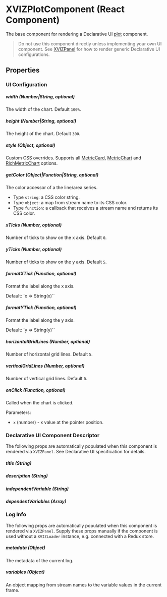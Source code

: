 # XVIZPlotComponent (React Component)

The base component for rendering a Declarative UI
[plot](https://github.com/uber/xviz/blob/master/docs/declarative-ui/components.md#Plot) component.

> Do not use this component directly unless implementing your own UI component. See
> [XVIZPanel](/docs/api-reference/xviz-panel) for how to render generic Declarative UI
> configurations.

## Properties

### UI Configuration

##### width (Number|String, optional)

The width of the chart. Default `100%`.

##### height (Number|String, optional)

The height of the chart. Default `300`.

##### style (Object, optional)

Custom CSS overrides. Supports all
[MetricCard](https://github.com/uber-web/monochrome/blob/master/src/metric-card/README.md#styling),
[MetricChart](https://github.com/uber-web/monochrome/blob/master/src/metric-card/README.md#styling-1)
and
[RichMetricChart](https://github.com/uber-web/monochrome/blob/master/src/metric-card/README.md#styling-2)
options.

##### getColor (Object|Function|String, optional)

The color accessor of a the line/area series.

- Type `string`: a CSS color string.
- Type `object`: a map from stream name to its CSS color.
- Type `function`: a callback that receives a stream name and returns its CSS color.

##### xTicks (Number, optional)

Number of ticks to show on the x axis. Default `0`.

##### yTicks (Number, optional)

Number of ticks to show on the y axis. Default `5`.

##### formatXTick (Function, optional)

Format the label along the x axis.

Default: `x => String(x)``

##### formatYTick (Function, optional)

Format the label along the y axis.

Default: `y => String(y)``

##### horizontalGridLines (Number, optional)

Number of horizontal grid lines. Default `5`.

##### verticalGridLines (Number, optional)

Number of vertical grid lines. Default `0`.

##### onClick (Function, optional)

Called when the chart is clicked.

Parameters:

- `x` (number) - x value at the pointer position.

### Declarative UI Component Descriptor

The following props are automatically populated when this component is rendered via `XVIZPanel`. See
Declarative UI specification for details.

##### title (String)

##### description (String)

##### independentVariable (String)

##### dependentVariables (Array)

### Log Info

The following props are automatically populated when this component is rendered via `XVIZPanel`.
Supply these props manually if the component is used without a `XVIZLoader` instance, e.g. connected
with a Redux store.

##### metadata (Object)

The metadata of the current log.

##### variables (Object)

An object mapping from stream names to the variable values in the current frame.
